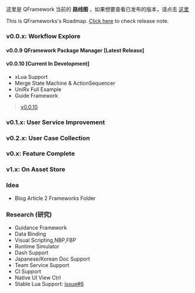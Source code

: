 
这里是 QFramework 当前的 **路线图** ，如果想要查看已发布的版本，请点击 [这里](https://github.com/liangxiegame/QFramework/releases)

This is QFrameworks's Roadmap.
[Click here](https://github.com/liangxiegame/QFramework/releases) to check release note.

### v0.0.x: Workflow Explore

#### v0.0.9 QFramework Package Manager [Latest Release]
#### v0.0.10 [Current In Development]
* xLua Support
* Merge State Machine & ActionSequencer
* UniRx Full Example
* Guide Framework
<blockquote class="trello-card"><a href="https://trello.com/c/UI0I2v2o/1-v0010">v0.0.10</a></blockquote><script src="https://p.trellocdn.com/embed.min.js"></script>

### v0.1.x: User Service Improvement

### v0.2.x: User Case Collection

### v0.x: Feature Complete

### v1.x: On Asset Store

### Idea

* Blog Article 2 Frameworks Folder

### Research (研究)
* Guidance Framework
* Data Binding
* Visual Scripting,NBP,FBP
* Runtime Simulator 
* Dash Support
* Japanese/Korean Doc Support
* Team Service Support
* CI Support
* Native UI View Ctrl
* Stable Lua Support: [issue#6](https://github.com/liangxiegame/QFramework/issues/6)
